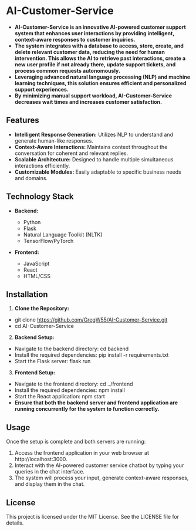 # AI-Customer-Service

- **AI-Customer-Service is an innovative AI-powered customer support system that enhances user interactions by providing intelligent, context-aware responses to customer inquiries.**
- **The system integrates with a database to access, store, create, and delete relevant customer data, reducing the need for human intervention. This allows the AI to retrieve past interactions, create a new user profile if not already there, update support tickets, and process common requests autonomously.**
- **Leveraging advanced natural language processing (NLP) and machine learning techniques, this solution ensures efficient and personalized support experiences.**
- **By minimizing manual support workload, AI-Customer-Service decreases wait times and increases customer satisfaction.**

## Features

- **Intelligent Response Generation:** Utilizes NLP to understand and generate human-like responses.
- **Context-Aware Interactions:** Maintains context throughout the conversation for coherent and relevant replies.
- **Scalable Architecture:** Designed to handle multiple simultaneous interactions efficiently.
- **Customizable Modules:** Easily adaptable to specific business needs and domains.

## Technology Stack

- **Backend:**
  - Python
  - Flask
  - Natural Language Toolkit (NLTK)
  - TensorFlow/PyTorch

- **Frontend:**
  - JavaScript
  - React
  - HTML/CSS

## Installation

1. **Clone the Repository:**
- git clone https://github.com/GregW55/AI-Customer-Service.git
- cd AI-Customer-Service
2. **Backend Setup:**
- Navigate to the backend directory: cd backend
- Install the required dependencies: pip install -r requirements.txt
- Start the Flask server: flask run
3. **Frontend Setup:**
- Navigate to the frontend directory: cd ../frontend
- Install the required dependencies: npm install
- Start the React application: npm start
- **Ensure that both the backend server and frontend application are running concurrently for the system to function correctly.**

## Usage
Once the setup is complete and both servers are running:

1. Access the frontend application in your web browser at http://localhost:3000.
2. Interact with the AI-powered customer service chatbot by typing your queries in the chat interface.
3. The system will process your input, generate context-aware responses, and display them in the chat.


## License
This project is licensed under the MIT License. See the LICENSE file for details.
